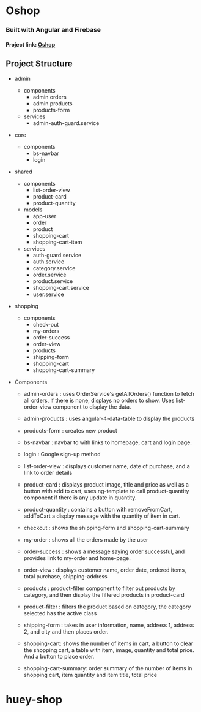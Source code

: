# Oshop

### Built with Angular and Firebase

#### Project link: [Oshop](https://oshop-7ad57.firebaseapp.com/)

## Project Structure

- admin
    - components
        - admin orders
        - admin products
        - products-form
    - services
        - admin-auth-guard.service
- core
    - components
        - bs-navbar
        - login
- shared
    - components
        - list-order-view
        - product-card
        - product-quantity
    - models
        - app-user
        - order
        - product
        - shopping-cart
        - shopping-cart-item
    - services
        - auth-guard.service
        - auth.service
        - category.service
        - order.service
        - product.service
        - shopping-cart.service
        - user.service
- shopping
    - components
        - check-out
        - my-orders
        - order-success
        - order-view
        - products
        - shipping-form
        - shopping-cart
        - shopping-cart-summary


- Components
    - admin-orders : uses OrderService's getAllOrders() function to fetch all orders, if there is none, displays no orders to show. Uses list-order-view component to display the data.

    - admin-products : uses angular-4-data-table to display the products 
    - products-form : creates new product
    - bs-navbar : navbar to with links to homepage, cart and login page.
    - login : Google sign-up method
    - list-order-view : displays customer name, date of purchase, and a link to order details
    - product-card : displays product image, title and price as well as a button with add to cart, uses ng-template to call product-quantity component if there is any update in quantity. 
    - product-quantity : contains a button with removeFromCart, addToCart a display message with the quantity of item in cart.
    - checkout : shows the shipping-form and shopping-cart-summary
    - my-order : shows all the orders made by the user
    - order-success : shows a message saying order successful, and provides link to my-order and home-page.
    - order-view : displays customer name, order date, ordered items, total purchase, shipping-address
    - products : product-filter component to filter out products by category, and then display the filtered products in product-card
    - product-filter : filters the product based on category, the category selected has the active class
    - shipping-form : takes in user information, name, address 1, address 2, and city and then places order.
    - shopping-cart: shows the number of items in cart, a button to clear the shopping cart, a table with item, image, quantity and total price. And a button to place order.
    - shopping-cart-summary: order summary of the number of items in shopping cart, item quantity and item title, total price

# huey-shop
